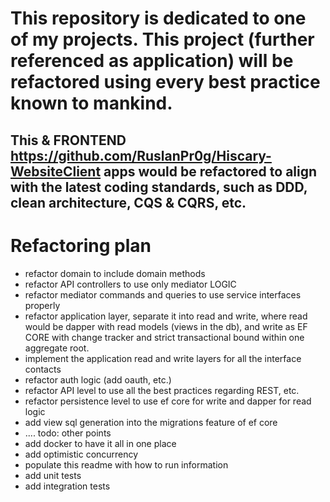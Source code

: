 # This repository is dedicated to one of my projects. This project (further referenced as application) will be refactored using every best practice known to mankind.
## This & FRONTEND https://github.com/RuslanPr0g/Hiscary-WebsiteClient apps would be refactored to align with the latest coding standards, such as DDD, clean architecture, CQS & CQRS, etc.

# Refactoring plan
- refactor domain to include domain methods
- refactor API controllers to use only mediator LOGIC
- refactor mediator commands and queries to use service interfaces properly
- refactor application layer, separate it into read and write, where read would be dapper with read models (views in the db), and write as EF CORE with change tracker and strict transactional bound within one aggregate root.
- implement the application read and write layers for all the interface contacts
- refactor auth logic (add oauth, etc.)
- refactor API level to use all the best practices regarding REST, etc.
- refactor persistence level to use ef core for write and dapper for read logic
- add view sql generation into the migrations feature of ef core
- .... todo: other points
- add docker to have it all in one place
- add optimistic concurrency
- populate this readme with how to run information
- add unit tests
- add integration tests